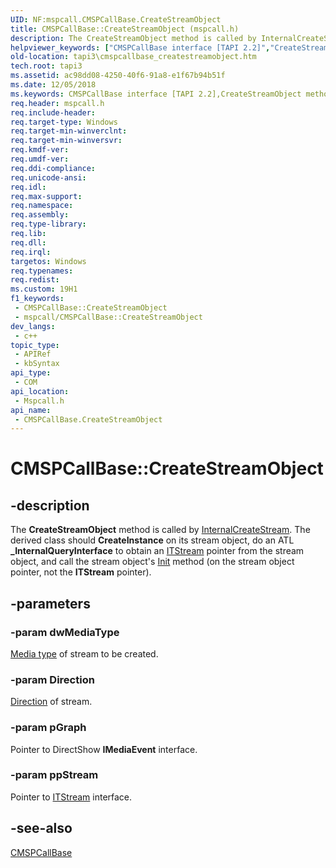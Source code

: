 ```yaml
---
UID: NF:mspcall.CMSPCallBase.CreateStreamObject
title: CMSPCallBase::CreateStreamObject (mspcall.h)
description: The CreateStreamObject method is called by InternalCreateStream.
helpviewer_keywords: ["CMSPCallBase interface [TAPI 2.2]","CreateStreamObject method","CMSPCallBase.CreateStreamObject","CMSPCallBase::CreateStreamObject","CreateStreamObject","CreateStreamObject method [TAPI 2.2]","CreateStreamObject method [TAPI 2.2]","CMSPCallBase interface","_tapi3_cmspcallbase_createstreamobject","mspcall/CMSPCallBase::CreateStreamObject","tapi3.cmspcallbase_createstreamobject"]
old-location: tapi3\cmspcallbase_createstreamobject.htm
tech.root: tapi3
ms.assetid: ac98dd08-4250-40f6-91a8-e1f67b94b51f
ms.date: 12/05/2018
ms.keywords: CMSPCallBase interface [TAPI 2.2],CreateStreamObject method, CMSPCallBase.CreateStreamObject, CMSPCallBase::CreateStreamObject, CreateStreamObject, CreateStreamObject method [TAPI 2.2], CreateStreamObject method [TAPI 2.2],CMSPCallBase interface, _tapi3_cmspcallbase_createstreamobject, mspcall/CMSPCallBase::CreateStreamObject, tapi3.cmspcallbase_createstreamobject
req.header: mspcall.h
req.include-header: 
req.target-type: Windows
req.target-min-winverclnt: 
req.target-min-winversvr: 
req.kmdf-ver: 
req.umdf-ver: 
req.ddi-compliance: 
req.unicode-ansi: 
req.idl: 
req.max-support: 
req.namespace: 
req.assembly: 
req.type-library: 
req.lib: 
req.dll: 
req.irql: 
targetos: Windows
req.typenames: 
req.redist: 
ms.custom: 19H1
f1_keywords:
 - CMSPCallBase::CreateStreamObject
 - mspcall/CMSPCallBase::CreateStreamObject
dev_langs:
 - c++
topic_type:
 - APIRef
 - kbSyntax
api_type:
 - COM
api_location:
 - Mspcall.h
api_name:
 - CMSPCallBase.CreateStreamObject
---
```


# CMSPCallBase::CreateStreamObject


## -description

The 
<b>CreateStreamObject</b> method is called by 
<a href="https://docs.microsoft.com/windows/desktop/api/mspcall/nf-mspcall-cmspcallbase-internalcreatestream">InternalCreateStream</a>. The derived class should <b>CreateInstance</b> on its stream object, do an ATL <b>_InternalQueryInterface</b> to obtain an 
<a href="https://docs.microsoft.com/windows/desktop/api/tapi3if/nn-tapi3if-itstream">ITStream</a> pointer from the stream object, and call the stream object's 
<a href="https://docs.microsoft.com/windows/desktop/api/mspcall/nf-mspcall-cmspcallbase-init">Init</a> method (on the stream object pointer, not the 
<b>ITStream</b> pointer).

## -parameters

### -param dwMediaType

<a href="https://docs.microsoft.com/windows/desktop/Tapi/tapimediatype--constants">Media type</a> of stream to be created.

### -param Direction

<a href="https://docs.microsoft.com/windows/desktop/api/tapi3if/ne-tapi3if-terminal_direction">Direction</a> of stream.

### -param pGraph

Pointer to DirectShow <b>IMediaEvent</b> interface.

### -param ppStream

Pointer to 
<a href="https://docs.microsoft.com/windows/desktop/api/tapi3if/nn-tapi3if-itstream">ITStream</a> interface.

## -see-also

<a href="https://docs.microsoft.com/windows/desktop/api/mspcall/nl-mspcall-cmspcallbase">CMSPCallBase</a>

